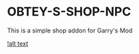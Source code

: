 # OBTEY-S-SHOP-NPC
This is a simple shop addon for Garry's Mod

[!alt text](https://i.imgur.com/sHPuQtw.png)
